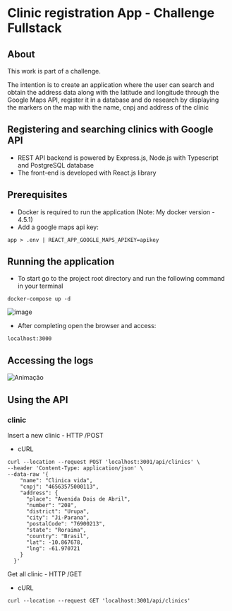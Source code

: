 # Clinic registration App - Challenge Fullstack

## About

This work is part of a challenge.

The intention is to create an application where the user can search and obtain the address data along with the latitude and longitude through the Google Maps API, register it in a database and do research by displaying the markers on the map with the name, cnpj and address of the clinic

## Registering and searching clinics with Google API

- REST API backend is powered by Express.js, Node.js with Typescript and PostgreSQL database
- The front-end is developed with React.js library

## Prerequisites

- Docker is required to run the application (Note: My docker version - 4.5.1)
- Add a google maps api key:
```
app > .env | REACT_APP_GOOGLE_MAPS_APIKEY=apikey
```

## Running the application

- To start go to the project root directory and run the following command in your terminal
```
docker-compose up -d
```
![image](https://user-images.githubusercontent.com/34171021/156740040-02c516af-ac6b-494a-8387-7b64a2bf078f.png)

- After completing open the browser and access:
```
localhost:3000
```
## Accessing the logs
![Animação](https://user-images.githubusercontent.com/34171021/156743956-a99061e5-5f63-4e47-96e4-9cb0ee0b45f5.gif)


## Using the API

### clinic

Insert a new clinic - HTTP /POST

- cURL
```
curl --location --request POST 'localhost:3001/api/clinics' \
--header 'Content-Type: application/json' \
--data-raw '{
    "name": "Clinica vida",
    "cnpj": "46563575000113",
    "address": {
      "place": "Avenida Dois de Abril",
      "number": "208",
      "district": "Urupa",
      "city": "Ji-Parana",
      "postalCode": "76900213",
      "state": "Roraima",
      "country": "Brasil",
      "lat": -10.867678,
      "lng": -61.970721
    }
  }'
```

Get all clinic - HTTP /GET

- cURL
```
curl --location --request GET 'localhost:3001/api/clinics'
```
